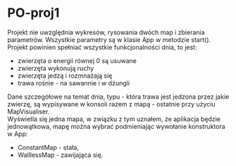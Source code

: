 # PO-proj1
Projekt nie uwzględnia wykresów, rysowania dwóch map i zbierania parametrów.
Wszystkie parametry są w klasie App w metodzie start().
Projekt powinien spełniać wszystkie funkcjonalności dnia, to jest:
  - zwierzęta o energii równej 0 są usuwane
  - zwierzęta wykonują ruchy
  - zwierzęta jedzą i rozmnażają się
  - trawa rośnie - na sawannie i w dżungli

Dane szczegółowe na temat dnia, typu - która trawa jest jedzona przez jakie zwierzę, są wypisywane w konsoli razem z mapą - ostatnie przy użyciu MapVisualiser.\
Wyświetla się jedna mapa, w związku z tym uznałem, że aplikacja będzie jednowątkowa, mapę można wybrać podmieniając wywołanie konstruktora w App:
  - ConstantMap - stała,
  - WalllessMap - zawijająca się.
